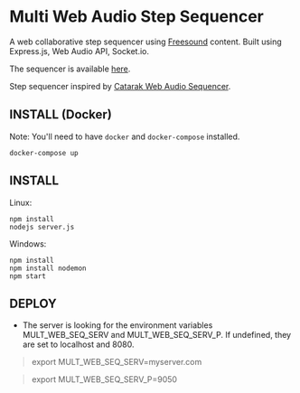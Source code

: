 # Multi Web Audio Step Sequencer
A web collaborative step sequencer using [Freesound](https://freesound.org/) content.
Built using Express.js, Web Audio API, Socket.io.

The sequencer is available [here](http://the.ndero.ovh:8080/).

Step sequencer inspired by [Catarak Web Audio Sequencer](https://github.com/catarak/web-audio-sequencer).


INSTALL (Docker)
-------------------
Note: You'll need to have `docker` and `docker-compose` installed.

```
docker-compose up
```

INSTALL
-------------------

Linux:
```
npm install
nodejs server.js
```

Windows:
```
npm install
npm install nodemon
npm start
```

DEPLOY
-------------------
* The server is looking for the environment variables MULT_WEB_SEQ_SERV and MULT_WEB_SEQ_SERV_P. If undefined,  they are set to localhost and 8080.

> export MULT_WEB_SEQ_SERV=myserver.com

> export MULT_WEB_SEQ_SERV_P=9050
